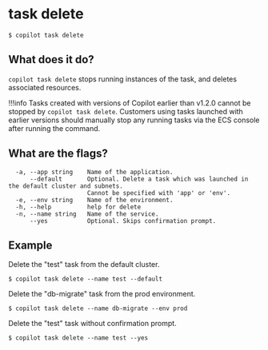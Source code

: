# task delete
```console
$ copilot task delete
```

## What does it do?
`copilot task delete` stops running instances of the task, and deletes associated resources.

!!!info
    Tasks created with versions of Copilot earlier than v1.2.0 cannot be stopped by `copilot task delete`. Customers using tasks launched with earlier versions should manually stop any running tasks via the ECS console after running the command. 

## What are the flags?
```
  -a, --app string    Name of the application.
      --default       Optional. Delete a task which was launched in the default cluster and subnets.
                      Cannot be specified with 'app' or 'env'.
  -e, --env string    Name of the environment.
  -h, --help          help for delete
  -n, --name string   Name of the service.
      --yes           Optional. Skips confirmation prompt.
```
## Example
Delete the "test" task from the default cluster.
```console
$ copilot task delete --name test --default
```

Delete the "db-migrate" task from the prod environment.
```console
$ copilot task delete --name db-migrate --env prod
```

Delete the "test" task without confirmation prompt.
```console
$ copilot task delete --name test --yes
```
